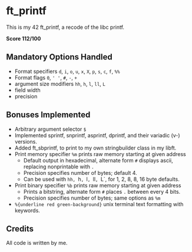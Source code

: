 # ft\_printf

This is my 42 ft\_printf, a recode of the libc printf.

**Score 112/100**

## Mandatory Options Handled

 - Format specifiers `d`, `i`, `o`, `u`, `x`, `X`, `p`, `s`, `c`, `f`, `%%`
 - Format flags `0`, `' '`, `#`, `-`, `+`
 - argument size modifiers `hh`, `h`, `l`, `ll`, `L`
 - field width
 - precision

## Bonuses Implemented

 - Arbitrary argument selector `$`
 - Implemented sprintf, snprintf, asprintf, dprintf, and their variadic (v-) versions.
 - Added ft\_sbprintf, to print to my own stringbuilder class in my libft.
 - Print memory specifier `%m` prints raw memory starting at given address
   - Default output in hexadecimal, alternate form `#` displays ascii, replacing nonprintable with `.`
   - Precision specifies number of bytes; default 4.
   - Can be used with `hh, `h`, `l`, `ll`, `L`, for 1, 2, 8, 8, 16 byte defaults.
 - Print binary specifier `%b` prints raw memory starting at given address
   - Prints a bitstring, alternate form `#` places `.` between every 4 bits.
   - Precision specifies number of bytes; same options as `%m`
 - `%{underline red green-background}` unix terminal text formatting with keywords.

## Credits

All code is written by me.
